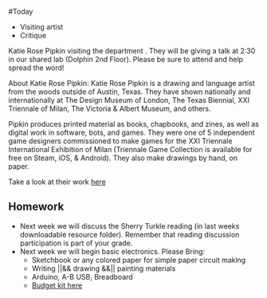 #Today

- Visiting artist
- Critique

Katie Rose Pipkin visiting the department . They will be giving a talk at 2:30 in our shared lab (Dolphin 2nd Floor). Please be sure to attend and help spread the word!

About Katie Rose Pipkin:
Katie Rose Pipkin is a drawing and language artist from the woods outside of Austin, Texas. They have shown nationally and internationally at The Design Museum of London, The Texas Biennial, XXI Triennale of Milan, The Victoria & Albert Museum, and others.

Pipkin produces printed material as books, chapbooks, and zines, as well as digital work in software, bots, and games. They were one of 5 independent game designers commissioned to make games for  the XXI Triennale International Exhibition of Milan (Triennale Game Collection is available for free on Steam, iOS, & Android). They also make drawings by hand, on paper.

Take a look at their work [here](http://katierosepipkin.com/)

## Homework
- Next week we will discuss the Sherry Turkle reading (in last weeks downloadable resource folder). Remember that reading discussion participation is part of your grade.
- Next week we will begin basic electronics. Please Bring:
  - Sketchbook or any colored paper for simple paper circuit making
  - Writing ||&& drawing &&|| painting materials
  - Arduino, A-B USB, Breadboard
  - [Budget kit here](https://www.adafruit.com/product/193)
